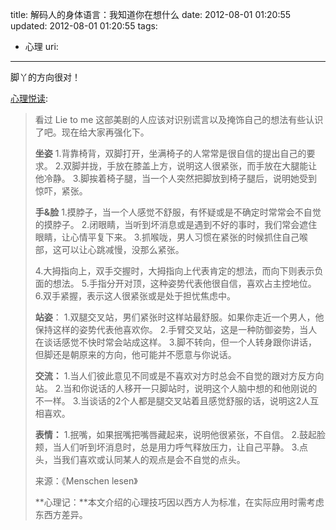 title: 解码人的身体语言：我知道你在想什么
date: 2012-08-01 01:20:55
updated: 2012-08-01 01:20:55
tags: 
 - 心理
uri: 
---

脚丫的方向很对！

[心理悦读](http://qxinli.com/post/2012-07-31/40032863277):

> <!--![](./images/2012/08/86340BC51AD4706AA5BD89F89F2C8B51.jpeg)-->
> 
> 看过 Lie to me 这部美剧的人应该对识别谎言以及掩饰自己的想法有些认识了吧。现在给大家再强化下。
> 
> <!--![](./images/2012/08/D8CE72959FAB6E11506C87EFAE3CA238.jpeg)-->
> 
> **坐姿**
> 1.背靠椅背，双脚打开，坐满椅子的人常常是很自信的提出自己的要求。
> 2.双脚并拢，手放在膝盖上方，说明这人很紧张，而手放在大腿能让他冷静。
> 3.脚挨着椅子腿，当一个人突然把脚放到椅子腿后，说明她受到惊吓，紧张。
> 
> <!--![](./images/2012/08/12B51C34EC106F7152247B2CDEBACBCE.jpeg)-->
> 
> **手&脸**
> 1.摸脖子，当一个人感觉不舒服，有怀疑或是不确定时常常会不自觉的摸脖子。
> 2.闭眼睛，当听到坏消息或是遇到不好的事时，我们常会遮住眼睛，让心情平复下来。
> 3.抓喉咙，男人习惯在紧张的时候抓住自己喉部，这可以让心跳减慢，没那么紧张。
> 
> <!--![](./images/2012/08/472B4A781396B2C88C8207C243EAD874.jpeg)-->
> 
> 4.大拇指向上，双手交握时，大拇指向上代表肯定的想法，而向下则表示负面的想法。
> 5.手指分开对顶，这种姿势代表他很自信，喜欢占主控地位。
> 6.双手紧握，表示这人很紧张或是处于担忧焦虑中。
> 
> <!--![](./images/2012/08/360E09AE49A7F96E290A3CB13B0628C9.jpeg)-->
> 
> **站姿**：
> 1.双腿交叉站，男们紧张时这样站最舒服。如果你走近一个男人，他保持这样的姿势代表他喜欢你。
> 2.手臂交叉站，这是一种防御姿势，当人在谈话感觉不快时常会站成这样。
> 3.脚不转向，但一个人转身跟你讲话，但脚还是朝原来的方向，他可能并不愿意与你说话。
> 
> <!--![](./images/2012/08/2237C3C3BE9EB3273660309D437902EA.jpeg)-->
> 
> **交流：**
> 1.当人们彼此意见不同或是不喜欢对方时总会不自觉的跟对方反方向站。
> 2.当和你说话的人移开一只脚站时，说明这个人脑中想的和他刚说的不一样。
> 3.当谈话的2个人都是腿交叉站着且感觉舒服的话，说明这2人互相喜欢。
> 
> <!--![](./images/2012/08/3FE29094B8E9D19AF2551F21D31B8A53.jpeg)-->
> 
> **表情：**
> 1.抿嘴，如果抿嘴把嘴唇藏起来，说明他很紧张，不自信。
> 2.鼓起脸颊，当人们听到坏消息时，总是用力呼气释放压力，让自己平静。
> 3.点头，当我们喜欢或认同某人的观点是会不自觉的点头。
> 
> 来源：《Menschen lesen》
> 
> **心理记：**本文介绍的心理技巧因以西方人为标准，在实际应用时需考虑东西方差异。